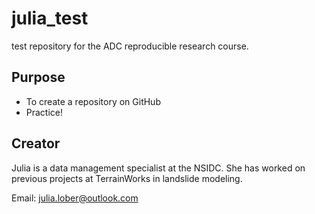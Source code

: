 # julia_test
test repository for the ADC reproducible research course. 

## Purpose 

- To create a repository on GitHub
- Practice! 

## Creator

Julia is a data management specialist at the NSIDC. She has worked on previous projects at TerrainWorks in landslide modeling. 

Email: [julia.lober@outlook.com](mailto:julia.lober@outlook.com)